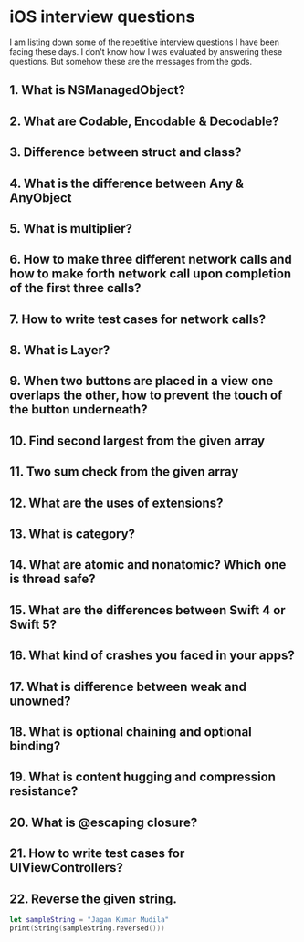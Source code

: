 # iOS interview questions
I am listing down some of the repetitive interview questions I have been facing these days. I don't know how I was evaluated by answering these questions. But somehow these are the messages from the gods.

## 1. What is NSManagedObject?
## 2. What are Codable, Encodable & Decodable?
## 3. Difference between struct and class?
## 4. What is the difference between Any & AnyObject
## 5. What is multiplier?
## 6. How to make three different network calls and how to make forth network call upon completion of the first three calls?
## 7. How to write test cases for network calls?
## 8. What is Layer?
## 9. When two buttons are placed in a view one overlaps the other, how to prevent the touch of the button underneath?
## 10. Find second largest from the given array
## 11. Two sum check from the given array
## 12. What are the uses of extensions?
## 13. What is category?
## 14. What are atomic and nonatomic? Which one is thread safe?
## 15. What are the differences between Swift 4 or Swift 5?
## 16. What kind of crashes you faced in your apps?
## 17. What is difference between weak and unowned?
## 18. What is optional chaining and optional binding?
## 19. What is content hugging and compression resistance?
## 20. What is @escaping closure?
## 21. How to write test cases for UIViewControllers?
## 22. Reverse the given string.
``` swift
let sampleString = "Jagan Kumar Mudila"
print(String(sampleString.reversed()))
```
